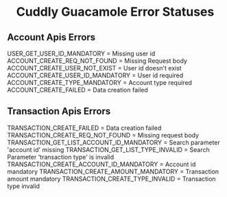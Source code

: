 <h1 align="center">Cuddly Guacamole Error Statuses</h1>

## Account Apis Errors
USER_GET_USER_ID_MANDATORY = Missing user id
ACCOUNT_CREATE_REQ_NOT_FOUND = Missing Request body
ACCOUNT_CREATE_USER_NOT_EXIST = User id doesn't exist
ACCOUNT_CREATE_USER_ID_MANDATORY = User id required
ACCOUNT_CREATE_TYPE_MANDATORY = Account type required
ACCOUNT_CREATE_FAILED = Data creation failed


## Transaction Apis Errors
TRANSACTION_CREATE_FAILED = Data creation failed
TRANSACTION_CREATE_REQ_NOT_FOUND = Missing request body
TRANSACTION_GET_LIST_ACCOUNT_ID_MANDATORY = Search parameter 'account id' missing
TRANSACTION_GET_LIST_TYPE_INVALID = Search Parameter 'transaction type' is invalid
TRANSACTION_CREATE_ACCOUNT_ID_MANDATORY = Account id mandatory
TRANSACTION_CREATE_AMOUNT_MANDATORY = Transaction amount mandatory
TRANSACTION_CREATE_TYPE_INVALID = Transaction type invalid
